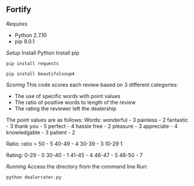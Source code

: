 ## Fortify
*Requires*
* Python 2.7.10
* pip 9.0.1

*Setup*
Install Python
Install pip

```
pip install requests
```
```
pip install beautifulsoup4
```

*Scoring*
This code scores each review based on 3 different categories:
* The use of specific words with point values
* The ratio of positive words to length of the review
* The rating the reviewer left the dealership

The point values are as follows:
Words:
wonderful - 3
painless - 2
fantastic - 3
thank you - 5
perfect - 4
hassle free - 2
pleasure - 3
appreciate - 4
knowledgable - 3
patient - 2

Ratio:
ratio > 50 - 5
40-49 - 4
30-39 - 3
10-29 1

Rating:
0-29 - 0
30-40 - 1
41-45 - 4
46-47 - 5
48-50 - 7

*Running*
Access the directory from the command line
Run:
```
python dealerrater.py
```
